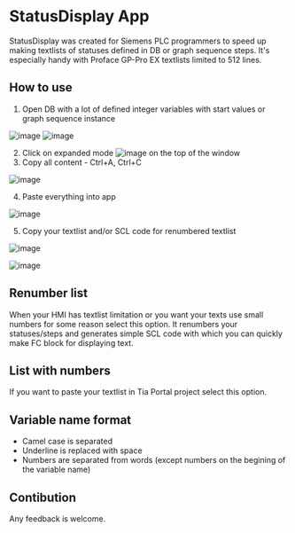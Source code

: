 # StatusDisplay App

StatusDisplay was created for Siemens PLC programmers to speed up making textlists of statuses defined in DB or graph sequence steps. It's especially handy with Proface GP-Pro EX textlists limited to 512 lines.

## How to use



1. Open DB with a lot of defined integer variables with start values or graph sequence instance

![image](https://github.com/miloszzzz/statusDisplay/assets/79056094/581fb117-1095-4aa5-a823-6713c62c1adc)
![image](https://github.com/miloszzzz/statusDisplay/assets/79056094/40e4e66d-d40e-4b43-b9eb-b893a03bedea)

2. Click on expanded mode ![image](https://github.com/miloszzzz/statusDisplay/assets/79056094/28f58eeb-0b17-468c-a9d3-df77a66ffece) on the top of the window
3. Copy all content - Ctrl+A, Ctrl+C  

![image](https://github.com/miloszzzz/statusDisplay/assets/79056094/f70b4564-56b3-430b-8135-00af1c0c2a8a)

4. Paste everything into app

![image](https://github.com/miloszzzz/statusDisplay/assets/79056094/0f21d31e-f339-4ffa-ba32-d74be6bc098f)

5. Copy your textlist and/or SCL code for renumbered textlist

![image](https://github.com/miloszzzz/statusDisplay/assets/79056094/3f1b4403-de88-4f9c-9a81-581d8b8cb5a7)

![image](https://github.com/miloszzzz/statusDisplay/assets/79056094/35d86a66-fdc5-4b1a-bc29-bb342f55e74e)


## Renumber list

When your HMI has textlist limitation or you want your texts use small numbers for some reason select this option. It renumbers your statuses/steps and generates simple SCL code with which you can quickly make FC block for displaying text.

## List with numbers

If you want to paste your textlist in Tia Portal project select this option.

## Variable name format

* Camel case is separated
* Underline is replaced with space
* Numbers are separated from words (except numbers on the begining of the variable name)

## Contibution

Any feedback is welcome.

